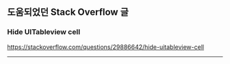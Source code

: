 ## 도움되었던 Stack Overflow 글

### Hide UITableview cell   
https://stackoverflow.com/questions/29886642/hide-uitableview-cell

***
